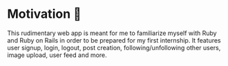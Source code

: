 # Motivation :city_sunset:

This rudimentary web app is meant for me to familiarize myself with Ruby and Ruby on Rails in order to be prepared for my first internship. It features user signup, login, logout, post creation, following/unfollowing other users, image upload, user feed and more.
